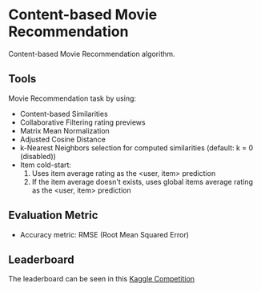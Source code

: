 # Content-based Movie Recommendation

Content-based Movie Recommendation algorithm.

## Tools

Movie Recommendation task by using:

- Content-based Similarities
- Collaborative Filtering rating previews
- Matrix Mean Normalization
- Adjusted Cosine Distance
- k-Nearest Neighbors selection for computed similarities (default: k = 0 (disabled))
- Item cold-start:
  1. Uses item average rating as the <user, item> prediction
  2. If the item average doesn't exists, uses global items average rating as the <user, item> prediction
  
## Evaluation Metric
  
- Accuracy metric: RMSE (Root Mean Squared Error)

## Leaderboard

The leaderboard can be seen in this [Kaggle Competition](https://www.kaggle.com/c/recsys-20191-cbmr/leaderboard)
